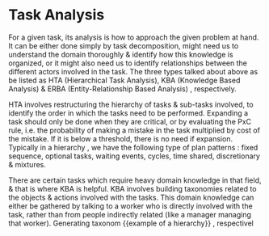 Task Analysis
=============

For a given task, its analysis is how to approach the given problem at hand. It can be either done simply by task decomposition, might need us to understand
the domain thoroughly & identify how this knowledge is organized, or it might also need us to identify relationships between the different actors involved in 
the task. The three types talked about above as be listed as HTA (Hierarchical Task Analysis), KBA (Knowledge Based Analysis) & ERBA (Entity-Relationship Based Analysis)
, respectively.

HTA involves restructuring the hierarchy of tasks & sub-tasks involved, to identify the order in which the tasks need to be performed. Expanding a task should only be done when
they are critical, or by evaluating the PxC rule, i.e. the probability of making a mistake in the task multiplied by cost of the mistake. If it is below a threshold, there is no need
if expansion. Typically in a hierarchy , we have the following type of plan patterns : fixed sequence, optional tasks, waiting events, cycles, time shared, discretionary & mixtures.

There are certain tasks which require heavy domain knowledge in that field, & that is where KBA is helpful. KBA involves building taxonomies  related to the objects & actions involved 
with the tasks. This domain knowledge can either be gathered by talking to a worker who is directly involved with the task, rather than from people indirectly related (like a manager 
managing that worker). Generating taxonom
{{example of a hierarchy}}
, respectivel
